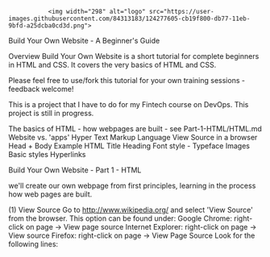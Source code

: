 
               <img width="298" alt="logo" src="https://user-images.githubusercontent.com/84313183/124277605-cb19f800-db77-11eb-9bfd-a25dcba0cd3d.png">

Build Your Own Website - A Beginner's Guide


Overview
Build Your Own Website is a short tutorial for complete beginners in HTML and CSS. It covers the very basics of HTML and CSS.

Please feel free to use/fork this tutorial for your own training sessions - feedback welcome!

This is a project that I have to do for my Fintech course on DevOps. This project is still in progress.  

The basics of HTML - how webpages are built - see Part-1-HTML/HTML.md
Website vs. 'apps'
Hyper Text Markup Language
View Source in a browser
Head + Body
Example HTML
Title
Heading
Font style - Typeface
Images
Basic styles
Hyperlinks

Build Your Own Website - Part 1 - HTML

we'll create our own webpage from first principles, learning in the process how web pages are built.

(1) View Source
Go to http://www.wikipedia.org/ and select 'View Source' from the browser. This option can be found under:
Google Chrome: right-click on page -> View page source
Internet Explorer: right-click on page -> View source
Firefox: right-click on page -> View Page Source
Look for the following lines:
<title ...
We can see that a webpage is defined by lots of text instructions - this is HTML
       
 5) Example HTML
We're going to start with a basic webpage.

Open up a text editor:

Notepad (Windows)
Enter the following text  
   
 
   
  
